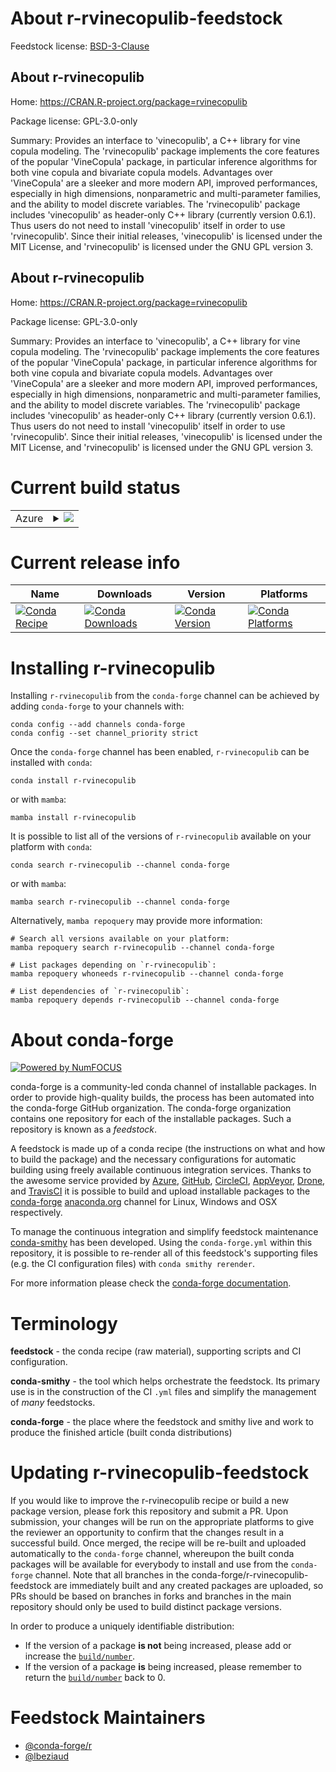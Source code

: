 About r-rvinecopulib-feedstock
==============================

Feedstock license: [BSD-3-Clause](https://github.com/conda-forge/r-rvinecopulib-feedstock/blob/main/LICENSE.txt)


About r-rvinecopulib
--------------------

Home: https://CRAN.R-project.org/package=rvinecopulib

Package license: GPL-3.0-only

Summary: Provides an interface to 'vinecopulib', a C++ library for vine copula modeling. The 'rvinecopulib' package implements the core features of the popular 'VineCopula' package, in particular inference algorithms for both vine copula and bivariate copula models. Advantages over 'VineCopula' are a sleeker and more modern API, improved performances, especially in high dimensions, nonparametric and multi-parameter families, and the ability to model discrete variables. The 'rvinecopulib' package includes 'vinecopulib' as header-only C++ library (currently version 0.6.1). Thus users do not need to install 'vinecopulib' itself in order to use 'rvinecopulib'. Since their initial releases, 'vinecopulib' is licensed under the MIT License, and 'rvinecopulib' is licensed under the GNU GPL version 3.

About r-rvinecopulib
--------------------

Home: https://CRAN.R-project.org/package=rvinecopulib

Package license: GPL-3.0-only

Summary: Provides an interface to 'vinecopulib', a C++ library for vine copula modeling. The 'rvinecopulib' package implements the core features of the popular 'VineCopula' package, in particular inference algorithms for both vine copula and bivariate copula models. Advantages over 'VineCopula' are a sleeker and more modern API, improved performances, especially in high dimensions, nonparametric and multi-parameter families, and the ability to model discrete variables. The 'rvinecopulib' package includes 'vinecopulib' as header-only C++ library (currently version 0.6.1). Thus users do not need to install 'vinecopulib' itself in order to use 'rvinecopulib'. Since their initial releases, 'vinecopulib' is licensed under the MIT License, and 'rvinecopulib' is licensed under the GNU GPL version 3.

Current build status
====================


<table>
    
  <tr>
    <td>Azure</td>
    <td>
      <details>
        <summary>
          <a href="https://dev.azure.com/conda-forge/feedstock-builds/_build/latest?definitionId=16144&branchName=main">
            <img src="https://dev.azure.com/conda-forge/feedstock-builds/_apis/build/status/r-rvinecopulib-feedstock?branchName=main">
          </a>
        </summary>
        <table>
          <thead><tr><th>Variant</th><th>Status</th></tr></thead>
          <tbody><tr>
              <td>linux_64_r_base4.3</td>
              <td>
                <a href="https://dev.azure.com/conda-forge/feedstock-builds/_build/latest?definitionId=16144&branchName=main">
                  <img src="https://dev.azure.com/conda-forge/feedstock-builds/_apis/build/status/r-rvinecopulib-feedstock?branchName=main&jobName=linux&configuration=linux%20linux_64_r_base4.3" alt="variant">
                </a>
              </td>
            </tr><tr>
              <td>linux_64_r_base4.4</td>
              <td>
                <a href="https://dev.azure.com/conda-forge/feedstock-builds/_build/latest?definitionId=16144&branchName=main">
                  <img src="https://dev.azure.com/conda-forge/feedstock-builds/_apis/build/status/r-rvinecopulib-feedstock?branchName=main&jobName=linux&configuration=linux%20linux_64_r_base4.4" alt="variant">
                </a>
              </td>
            </tr><tr>
              <td>osx_64_r_base4.3</td>
              <td>
                <a href="https://dev.azure.com/conda-forge/feedstock-builds/_build/latest?definitionId=16144&branchName=main">
                  <img src="https://dev.azure.com/conda-forge/feedstock-builds/_apis/build/status/r-rvinecopulib-feedstock?branchName=main&jobName=osx&configuration=osx%20osx_64_r_base4.3" alt="variant">
                </a>
              </td>
            </tr><tr>
              <td>osx_64_r_base4.4</td>
              <td>
                <a href="https://dev.azure.com/conda-forge/feedstock-builds/_build/latest?definitionId=16144&branchName=main">
                  <img src="https://dev.azure.com/conda-forge/feedstock-builds/_apis/build/status/r-rvinecopulib-feedstock?branchName=main&jobName=osx&configuration=osx%20osx_64_r_base4.4" alt="variant">
                </a>
              </td>
            </tr><tr>
              <td>win_64_r_base4.3</td>
              <td>
                <a href="https://dev.azure.com/conda-forge/feedstock-builds/_build/latest?definitionId=16144&branchName=main">
                  <img src="https://dev.azure.com/conda-forge/feedstock-builds/_apis/build/status/r-rvinecopulib-feedstock?branchName=main&jobName=win&configuration=win%20win_64_r_base4.3" alt="variant">
                </a>
              </td>
            </tr><tr>
              <td>win_64_r_base4.4</td>
              <td>
                <a href="https://dev.azure.com/conda-forge/feedstock-builds/_build/latest?definitionId=16144&branchName=main">
                  <img src="https://dev.azure.com/conda-forge/feedstock-builds/_apis/build/status/r-rvinecopulib-feedstock?branchName=main&jobName=win&configuration=win%20win_64_r_base4.4" alt="variant">
                </a>
              </td>
            </tr>
          </tbody>
        </table>
      </details>
    </td>
  </tr>
</table>

Current release info
====================

| Name | Downloads | Version | Platforms |
| --- | --- | --- | --- |
| [![Conda Recipe](https://img.shields.io/badge/recipe-r--rvinecopulib-green.svg)](https://anaconda.org/conda-forge/r-rvinecopulib) | [![Conda Downloads](https://img.shields.io/conda/dn/conda-forge/r-rvinecopulib.svg)](https://anaconda.org/conda-forge/r-rvinecopulib) | [![Conda Version](https://img.shields.io/conda/vn/conda-forge/r-rvinecopulib.svg)](https://anaconda.org/conda-forge/r-rvinecopulib) | [![Conda Platforms](https://img.shields.io/conda/pn/conda-forge/r-rvinecopulib.svg)](https://anaconda.org/conda-forge/r-rvinecopulib) |

Installing r-rvinecopulib
=========================

Installing `r-rvinecopulib` from the `conda-forge` channel can be achieved by adding `conda-forge` to your channels with:

```
conda config --add channels conda-forge
conda config --set channel_priority strict
```

Once the `conda-forge` channel has been enabled, `r-rvinecopulib` can be installed with `conda`:

```
conda install r-rvinecopulib
```

or with `mamba`:

```
mamba install r-rvinecopulib
```

It is possible to list all of the versions of `r-rvinecopulib` available on your platform with `conda`:

```
conda search r-rvinecopulib --channel conda-forge
```

or with `mamba`:

```
mamba search r-rvinecopulib --channel conda-forge
```

Alternatively, `mamba repoquery` may provide more information:

```
# Search all versions available on your platform:
mamba repoquery search r-rvinecopulib --channel conda-forge

# List packages depending on `r-rvinecopulib`:
mamba repoquery whoneeds r-rvinecopulib --channel conda-forge

# List dependencies of `r-rvinecopulib`:
mamba repoquery depends r-rvinecopulib --channel conda-forge
```


About conda-forge
=================

[![Powered by
NumFOCUS](https://img.shields.io/badge/powered%20by-NumFOCUS-orange.svg?style=flat&colorA=E1523D&colorB=007D8A)](https://numfocus.org)

conda-forge is a community-led conda channel of installable packages.
In order to provide high-quality builds, the process has been automated into the
conda-forge GitHub organization. The conda-forge organization contains one repository
for each of the installable packages. Such a repository is known as a *feedstock*.

A feedstock is made up of a conda recipe (the instructions on what and how to build
the package) and the necessary configurations for automatic building using freely
available continuous integration services. Thanks to the awesome service provided by
[Azure](https://azure.microsoft.com/en-us/services/devops/), [GitHub](https://github.com/),
[CircleCI](https://circleci.com/), [AppVeyor](https://www.appveyor.com/),
[Drone](https://cloud.drone.io/welcome), and [TravisCI](https://travis-ci.com/)
it is possible to build and upload installable packages to the
[conda-forge](https://anaconda.org/conda-forge) [anaconda.org](https://anaconda.org/)
channel for Linux, Windows and OSX respectively.

To manage the continuous integration and simplify feedstock maintenance
[conda-smithy](https://github.com/conda-forge/conda-smithy) has been developed.
Using the ``conda-forge.yml`` within this repository, it is possible to re-render all of
this feedstock's supporting files (e.g. the CI configuration files) with ``conda smithy rerender``.

For more information please check the [conda-forge documentation](https://conda-forge.org/docs/).

Terminology
===========

**feedstock** - the conda recipe (raw material), supporting scripts and CI configuration.

**conda-smithy** - the tool which helps orchestrate the feedstock.
                   Its primary use is in the construction of the CI ``.yml`` files
                   and simplify the management of *many* feedstocks.

**conda-forge** - the place where the feedstock and smithy live and work to
                  produce the finished article (built conda distributions)


Updating r-rvinecopulib-feedstock
=================================

If you would like to improve the r-rvinecopulib recipe or build a new
package version, please fork this repository and submit a PR. Upon submission,
your changes will be run on the appropriate platforms to give the reviewer an
opportunity to confirm that the changes result in a successful build. Once
merged, the recipe will be re-built and uploaded automatically to the
`conda-forge` channel, whereupon the built conda packages will be available for
everybody to install and use from the `conda-forge` channel.
Note that all branches in the conda-forge/r-rvinecopulib-feedstock are
immediately built and any created packages are uploaded, so PRs should be based
on branches in forks and branches in the main repository should only be used to
build distinct package versions.

In order to produce a uniquely identifiable distribution:
 * If the version of a package **is not** being increased, please add or increase
   the [``build/number``](https://docs.conda.io/projects/conda-build/en/latest/resources/define-metadata.html#build-number-and-string).
 * If the version of a package **is** being increased, please remember to return
   the [``build/number``](https://docs.conda.io/projects/conda-build/en/latest/resources/define-metadata.html#build-number-and-string)
   back to 0.

Feedstock Maintainers
=====================

* [@conda-forge/r](https://github.com/orgs/conda-forge/teams/r/)
* [@lbeziaud](https://github.com/lbeziaud/)

